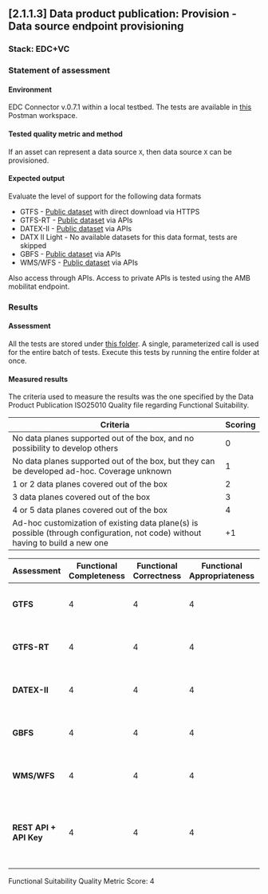 ## [2.1.1.3] Data product publication: Provision - Data source endpoint provisioning
### Stack: EDC+VC

### Statement of assessment
#### Environment

EDC Connector v.0.7.1 within a local testbed.
The tests are available in [this](https://www.postman.com/i2cat-dev/workspace/deployemds) Postman workspace.

#### Tested quality metric and method
If an asset can represent a data source `X`, then data source `X` can be provisioned.

#### Expected output
Evaluate the level of support for the following data formats

- GTFS - [Public dataset](https://opendata-ajuntament.barcelona.cat/data/dataset/c46503e3-cec6-4032-894d-1063b7a365ee/resource/1c92542e-0346-4df5-9824-d7753ab02e33/download) with direct download via HTTPS
- GTFS-RT - [Public dataset](https://api.data.gov.my/gtfs-realtime/vehicle-position/ktmb/) via APIs
- DATEX-II - [Public dataset](https://opendata.emel.pt/cycling/biciparks?skip=1&limit=1) via APIs
- DATX II Light - No available datasets for this data format, tests are skipped
- GBFS - [Public dataset](https://opendata.emel.pt/cycling/biciparks?skip=1&limit=1) via APIs
- WMS/WFS - [Public dataset](https://openmaps.gov.bc.ca/geo/ows?SERVICE=WMS&REQUEST=GetCapabilities) via APIs

Also access through APIs.
Access to private APIs is tested using the AMB mobilitat endpoint.

### Results
#### Assessment

All the tests are stored under [this folder](https://www.postman.com/i2cat-dev/workspace/deployemds/folder/36812968-777cf599-0621-46a5-93c5-455aa7ae508c?action=share&source=copy-link&creator=36812968&ctx=documentation).
A single, parameterized call is used for the entire batch of tests.
Execute this tests by running the entire folder at once.

#### Measured results

The criteria used to measure the results was the one specified by the Data Product Publication ISO25010 Quality file regarding Functional Suitability.

Criteria | Scoring
-- | --
No data planes supported out of the box, and no possibility to develop others | 0
No data planes supported out of the box, but they can be developed ad-hoc. Coverage unknown | 1
1 or 2 data planes covered out of the box | 2
3 data planes covered out of the box | 3
4 or 5 data planes covered out of the box | 4
Ad-hoc customization of existing data plane(s) is possible (through configuration, not code) without having to build a new one | +1

| **Assessment**              | **Functional Completeness** | **Functional Correctness** | **Functional Appropriateness**  | **Explanation**                                                                                                                                               |
|-----------------------------|----------------------------|----------------------------|---------------------------------|---------------------------------------------------------------------------------------------------------------------------------------------------------------|
| **GTFS**                    | 4                          | 4                          | 4                               | Artifacts can store a URL to any file format. The URL is stored by setting the field `dataAddress.baseUrl`.                                                    |
| **GTFS-RT**                 | 4                          | 4                          | 4                               | Artifacts can store a URL to any file format. The URL is stored by setting the field `dataAddress.baseUrl`.                                                    |
| **DATEX-II**                | 4                          | 4                          | 4                               | Artifacts can store a URL to any file format. The URL is stored by setting the field `dataAddress.baseUrl`.                                                    |
| **GBFS**                    | 4                          | 4                          | 4                               | Artifacts can store a URL to any file format. The URL is stored by setting the field `dataAddress.baseUrl`.                                                    |
| **WMS/WFS**                 | 4                          | 4                          | 4                               | Artifacts can store a URL to any file format. The URL is stored by setting the field `dataAddress.baseUrl`.                                                    |
| **REST API + API Key**       | 4                          | 4                          | 4                               | Artifacts can store a URL to any file format. The URL is stored by setting the field `dataAddress.baseUrl`, and attribute `privateProperties.privateKey` can store an API key. |

Functional Suitability Quality Metric Score: 4
